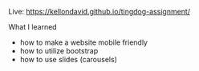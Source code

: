 Live: https://kellondavid.github.io/tingdog-assignment/

What I learned
  - how to make a website mobile friendly
  - how to utilize bootstrap
  - how to use slides (carousels)
